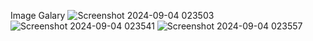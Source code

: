 Image Galary
![Screenshot 2024-09-04 023503](https://github.com/user-attachments/assets/338d8a5a-6581-4c2b-b924-340a49717565)
![Screenshot 2024-09-04 023541](https://github.com/user-attachments/assets/2b219750-06e3-47b6-809b-26417fa1426e)
![Screenshot 2024-09-04 023557](https://github.com/user-attachments/assets/52c40d81-f3b4-4563-9c5a-93620bdfed62)
